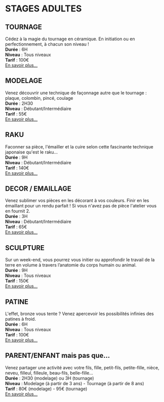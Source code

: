 # STAGES ADULTES
<!--
## Nom de la technique
_phrase d'accroche_
Durée :
Niveau : 
Tarif :
[En savoir plus...](page-technique)
-->
## TOURNAGE  
Cédez à la magie du tournage en céramique. En initiation ou en perfectionnement, à chacun son niveau !   
**Durée** : 6H  
**Niveau** : Tous niveaux    
**Tarif** : 100€  
[En savoir plus...](tournage_adultes)

## MODELAGE
Venez découvrir une technique de façonnage autre que le tournage : plaque, colombin, pincé, coulage   
**Durée** : 2H30  
**Niveau** : Débutant/Intermédiaire   
**Tarif** : 55€  
[En savoir plus...](modelage_adultes)

## RAKU  
Faconner sa pièce, l'émailler et la cuire selon cette fascinante technique japonaise qu'est le raku…  
**Durée** : 9H  
**Niveau** : Débutant/Intermédiaire  
**Tarif** : 140€  
[En savoir plus...](raku_adultes) 

## DECOR / EMAILLAGE    
Venez sublimer vos pièces en les décorant à vos couleurs. Finir en les émaillant pour un rendu parfait ! Si vous n'avez pas de pièce l'atelier vous en fournit 2.    
**Durée** : 3H  
**Niveau** : Débutant/Intermédiaire  
**Tarif** : 65€  
[En savoir plus...](émaillage_adultes)

## SCULPTURE      
Sur un week-end, vous pourrez vous initier ou approfondir le travail de la terre en volume à travers l’anatomie du corps humain ou animal.   
**Durée** : 9H  
**Niveau** : Tous niveaux  
**Tarif** : 150€    
[En savoir plus...](sculpture_adultes)

## PATINE  
L'effet, bronze vous tente ?  Venez apercevoir les possibilités infinies des patines à froid.   
**Durée** : 6H  
**Niveau** : Tous niveaux  
**Tarif** : 100€  
[En savoir plus...](patine_adultes)

## PARENT/ENFANT mais pas que...  
Venez partager une activité avec votre fils, fille, petit-fils, petite-fille, nièce, neveu, filleul, filleule, beau-fils, belle-fille...  
**Durée** : 2H30 (modelage) ou 3H (tournage)  
**Niveau** : Modelage (à partir de 3 ans) - Tournage (à partir de 8 ans)  
**Tarif** : 80€ (modelage) - 95€ (tournage)  
[En savoir plus...](parent-enfant)
